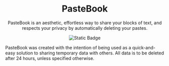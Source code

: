 <div align="center">
  <h1>PasteBook</h1>
  <p>PasteBook is an aesthetic, effortless way to share your blocks of text, and respects your privacy by automatically deleting your pastes.</p>
  
  ![Static Badge](https://img.shields.io/badge/Website-brightgreen?style=for-the-badge&link=https%3A%2F%2Fpastebook.dev)
  
</div>

PasteBook was created with the intention of being used as a quick-and-easy solution to sharing temporary data with others. All data is to be deleted after 24 hours, unless specified otherwise.
